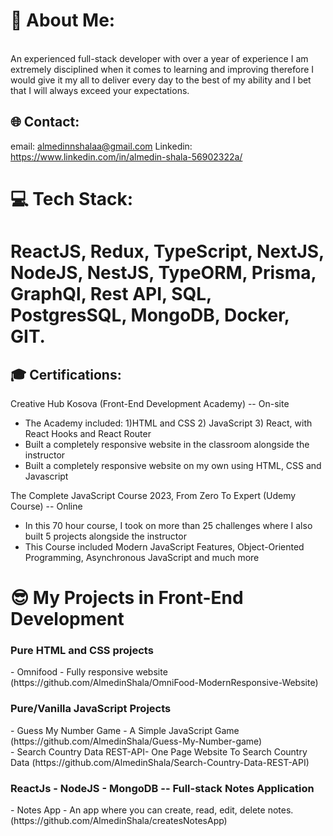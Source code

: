 # 💫 About Me:
<br>
An experienced full-stack developer with over a year of experience
I am extremely disciplined when it comes to learning and improving therefore I would give it my all to deliver every day to the best of my ability and I bet that I will always exceed your expectations.<br>

## 🌐 Contact:
email: almedinnshalaa@gmail.com
Linkedin: https://www.linkedin.com/in/almedin-shala-56902322a/

# 💻 Tech Stack:
<h1>ReactJS, Redux, TypeScript, NextJS, NodeJS, NestJS, TypeORM, Prisma, GraphQl, Rest API, SQL, PostgresSQL, MongoDB, Docker, GIT. </h1>
 
<h2>🎓 Certifications:</h2>

 Creative Hub Kosova (Front-End Development Academy) -- On-site 
 - The Academy included: 1)HTML and CSS 2) JavaScript 3) React, with React Hooks and React Router
 - Built a completely responsive website in the classroom alongside the instructor
 - Built a completely responsive website on my own using HTML, CSS and Javascript 



 The Complete JavaScript Course 2023, From Zero To Expert (Udemy Course)  -- Online
 - In this 70 hour course, I took on more than 25 challenges where I also built 5 projects alongside the instructor
 - This Course included Modern JavaScript Features, Object-Oriented Programming, Asynchronous JavaScript and much more


# 😎 My Projects in Front-End Development
 <h3> Pure HTML and CSS projects </h3> 
     - Omnifood - Fully responsive website (https://github.com/AlmedinShala/OmniFood-ModernResponsive-Website) <br>
    
 <h3> Pure/Vanilla JavaScript Projects</h3>
    - Guess My Number Game - A Simple JavaScript Game (https://github.com/AlmedinShala/Guess-My-Number-game) <br>
    - Search Country Data REST-API- One Page Website To Search Country Data (https://github.com/AlmedinShala/Search-Country-Data-REST-API)


 <h3>ReactJs - NodeJS - MongoDB -- Full-stack Notes Application</h3>
    - Notes App - An app where you can create, read, edit, delete notes. (https://github.com/AlmedinShala/createsNotesApp) 






 


